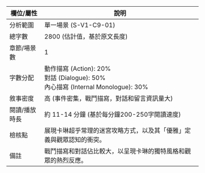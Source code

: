 | 欄位/屬性 | 說明 |
|---|---|
| 分析範圍 | 單一場景 (S-V1-C9-01) |
| 總字數 | 2800 (估計值，基於原文長度) |
| 章節/場景數 | 1 |
| 字數分配 | 動作描寫 (Action): 20%<br>對話 (Dialogue): 50%<br>內心描寫 (Internal Monologue): 30% |
| 敘事密度 | 高 (事件密集，戰鬥描寫，對話和留言資訊量大) |
| 閱讀/播放時長 | 約 11-14 分鐘 (基於每分鐘200-250字閱讀速度) |
| 檢核點 | 展現卡琳超乎常理的迷宮攻略方式，以及其「優雅」定義與觀眾認知的衝突。 |
| 備註 | 戰鬥描寫和對話佔比較大，以呈現卡琳的獨特風格和觀眾的熱烈反應。 |

